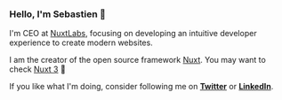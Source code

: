 ### Hello, I'm Sebastien 👋

I'm CEO at [NuxtLabs](https://nuxtlabs.com), focusing on developing an intuitive developer experience to create modern websites.

I am the creator of the open source framework [Nuxt](https://github.com/nuxt/nuxt.js). You may want to check [Nuxt 3](https://github.com/nuxt/framework) 👀

If you like what I'm doing, consider following me on [**Twitter**](https://twitter.com/Atinux) or [**LinkedIn**](https://www.linkedin.com/in/atinux/).
